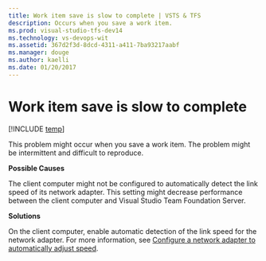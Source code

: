 ```yaml
---
title: Work item save is slow to complete | VSTS & TFS
description: Occurs when you save a work item.
ms.prod: visual-studio-tfs-dev14
ms.technology: vs-devops-wit
ms.assetid: 367d2f3d-8dcd-4311-a411-7ba93217aabf
ms.manager: douge
ms.author: kaelli
ms.date: 01/20/2017
---
```

# Work item save is slow to complete
[!INCLUDE [temp](../../_shared/dev15-version-header.md)]

This problem might occur when you save a work item. The problem might be intermittent and difficult to reproduce.  
  
 **Possible Causes**  
  
 The client computer might not be configured to automatically detect the link speed of its network adapter. This setting might decrease performance between the client computer and Visual Studio Team Foundation Server.  
  
 **Solutions**  
  
 On the client computer, enable automatic detection of the link speed for the network adapter. For more information, see [Configure a network adapter to automatically adjust speed](configure-network-adapter-automatically-adjust-speed.md).
